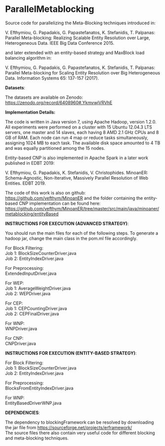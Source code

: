 # ParallelMetablocking

Source code for parallelizing the Meta-Blocking techniques introduced in:

V. Efthymiou, G. Papadakis, G. Papastefanatos, K. Stefanidis, T. Palpanas: Parallel Meta-blocking: Realizing Scalable Entity Resolution over Large, Heterogeneous Data. IEEE Big Data Conference 2015.

and later extended with an entity-based strategy and MaxBlock load balancing algorithm in:

V. Efthymiou, G. Papadakis, G. Papastefanatos, K. Stefanidis, T. Palpanas: Parallel Meta-blocking for Scaling Entity Resolution over Big Heterogeneous Data. Information Systems 65: 137-157 (2017).

**Datasets**: 

The datasets are available on Zenodo: https://zenodo.org/record/6408960#.YkmvwjVRVhE


**Implementation Details:**

The code is written in Java version 7, using Apache Hadoop, version 1.2.0. All experiments were performed on a cluster with 15 Ubuntu 12.04.3 LTS servers, one master and 14 slaves, each having 8 AMD 2.1 GHz CPUs and 8 GB of RAM. Each node can run 4 map or reduce tasks simultaneously, assigning 1024 MB to each task. The available disk space amounted to 4 TB and was equally partitioned among the 15 nodes.

Entity-based CNP is also implemented in Apache Spark in a later work published in EDBT 2019:

V. Efthymiou, G. Papadakis, K. Stefanidis, V. Christophides. MinoanER: Schema-Agnostic, Non-Iterative, Massively Parallel Resolution of Web Entities. EDBT 2019.

The code of this work is also on github: https://github.com/vefthym/MinoanER and the folder containing the entity-based CNP implementation can be found here: https://github.com/vefthym/MinoanER/tree/master/src/main/java/minoaner/metablocking/entityBased

**INSTRUCTIONS FOR EXECUTION (ADVANCED STRATEGY)**:

You should run the main files for each of the following steps. To generate a hadoop jar, change the main class in the pom.ml file accordingly. 

For Block Filtering:<br/>
Job 1: BlockSizeCounterDriver.java <br/>
Job 2: EntityIndexDriver.java

For Preprocessing: <br/>
ExtendedInputDriver.java

For WEP:<br/>
Job 1: AverageWeightDriver.java<br/>
Job 2: WEPDriver.java

For CEP:<br/>
Job 1: CEPCountingDriver.java<br/>
Job 2: CEPFinalDriver.java

For WNP:<br/>
WNPDriver.java

For CNP:<br/>
CNPDriver.java


**INSTRUCTIONS FOR EXECUTION (ENTITY-BASED STRATEGY)**:

For Block Filtering:<br/>
Job 1: BlockSizeCounterDriver.java <br/>
Job 2: EntityIndexDriver.java <br/>
 
For Preprocessing:<br/>
BlocksFromEntityIndexDriver.java
 
For WNP:<br/>
EntityBasedDriverWNP.java

**DEPENDENCIES**:

The dependency to blockingFramework can be resolved by downloading the jar file from https://sourceforge.net/projects/erframework/<br/>
The source files there also contain very useful code for different blocking and meta-blocking techniques. 
